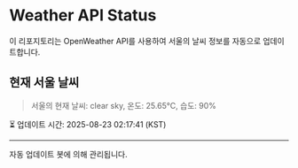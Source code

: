 
# Weather API Status

이 리포지토리는 OpenWeather API를 사용하여 서울의 날씨 정보를 자동으로 업데이트합니다.

## 현재 서울 날씨
> 서울의 현재 날씨: clear sky, 온도: 25.65°C, 습도: 90%

⏳ 업데이트 시간: 2025-08-23 02:17:41 (KST)

---
자동 업데이트 봇에 의해 관리됩니다.
